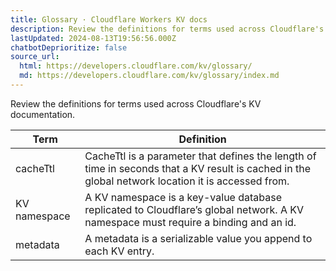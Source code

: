 ```yaml
---
title: Glossary · Cloudflare Workers KV docs
description: Review the definitions for terms used across Cloudflare's KV documentation.
lastUpdated: 2024-08-13T19:56:56.000Z
chatbotDeprioritize: false
source_url:
  html: https://developers.cloudflare.com/kv/glossary/
  md: https://developers.cloudflare.com/kv/glossary/index.md
---
```


Review the definitions for terms used across Cloudflare's KV documentation.

| Term | Definition |
| - | - |
| cacheTtl | CacheTtl is a parameter that defines the length of time in seconds that a KV result is cached in the global network location it is accessed from. |
| KV namespace | A KV namespace is a key-value database replicated to Cloudflare’s global network. A KV namespace must require a binding and an id. |
| metadata | A metadata is a serializable value you append to each KV entry. |
